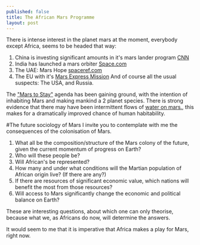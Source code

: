 ```yaml
---
published: false
title: The African Mars Programme
layout: post
---
```

There is intense interest in the planet mars at the moment, everybody except Africa, seems to be headed that way:

1. China is investing significant amounts in it's mars lander program [CNN](http://edition.cnn.com/2015/11/04/asia/china-mars-probe-2020/)
2. India has launched a mars orbiter [Space.com](http://www.space.com/23203-india-mars-orbiter-mission-photos.html)
3. The UAE:  Mars Hope [spaceref.com](http://spaceref.com/mars/uae-unveils-mission-plan-for-the-first-arab-space-probe-to-mars.html)
4. The EU with it's [Mars Express Mission](http://spaceref.com/mars/uae-unveils-mission-plan-for-the-first-arab-space-probe-to-mars.html)
And of course all the usual suspects: The USA, and Russia.

The ["Mars to Stay"](https://en.wikipedia.org/wiki/Mars_to_Stay) agenda has been gaining ground, with the intention of inhabiting Mars and making mankind a 2 planet species.  There is strong evidence that there may have been intermittent flows of [water on mars.](https://www.nasa.gov/press-release/nasa-confirms-evidence-that-liquid-water-flows-on-today-s-mars), this makes for a dramatically improved chance of human habitability.

#The future sociology of Mars
I invite you to contemplate with me the consequences of the colonisation of Mars.

1. What all be the composition/structure of the Mars colony of the future, given the current momentum of progress on Earth? 
1. Who will these people be? 
1. Will African's be represented? 
1. How many and under what conditions will the Martian population of African origin live? (If there are any?) 
1. If there are resources of significant economic value, which nations will benefit the most from those resources? 
1. Will access to Mars significantly change the economic and political balance on Earth?

These are interesting questions, about which one can only theorise, because what we, as Africans do now, will determine the answers.

It would seem to me that it is imperative that Africa makes a play for Mars, right now.